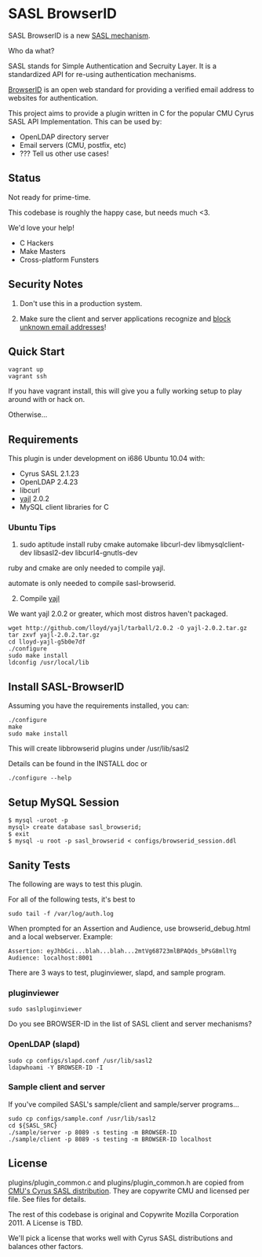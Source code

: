 # SASL BrowserID #
SASL BrowserID is a new [SASL mechanism](http://asg.web.cmu.edu/sasl/sasl-library.html).

Who da what?

SASL stands for Simple Authentication and Secruity Layer. It is a standardized API for re-using authentication mechanisms.

[BrowserID](https://browserid.org) is an open web standard for providing a verified email address to websites for authentication.

This project aims to provide a plugin written in C for the popular CMU Cyrus SASL API Implementation. This can be used by:

* OpenLDAP directory server
* Email servers (CMU, postfix, etc)
* ??? Tell us other use cases!

## Status ##
Not ready for prime-time.

This codebase is roughly the happy case, but needs much <3.

We'd love your help!

* C Hackers
* Make Masters
* Cross-platform Funsters

## Security Notes ##

1. Don't use this in a production system.

2. Make sure the client and server applications recognize and 
[block unknown email addresses](docs/security_block_unknown_email.md)!

## Quick Start ##

    vagrant up
    vagrant ssh

If you have vagrant install, this will give you a fully working setup to play
around with or hack on.

Otherwise...

## Requirements ##
This plugin is under development on i686 Ubuntu 10.04 with:

* Cyrus SASL 2.1.23
* OpenLDAP 2.4.23
* libcurl
* [yajl](https://github.com/lloyd/yajl) 2.0.2
* MySQL client libraries for C

### Ubuntu Tips ###
1) sudo aptitude install ruby cmake automake libcurl-dev libmysqlclient-dev libsasl2-dev libcurl4-gnutls-dev

ruby and cmake are only needed to compile yajl.

automate is only needed to compile sasl-browserid.

2) Compile [yajl](https://lloyd.github.com/yajl/)

We want yajl 2.0.2 or greater, which most distros haven't packaged.

    wget http://github.com/lloyd/yajl/tarball/2.0.2 -O yajl-2.0.2.tar.gz
    tar zxvf yajl-2.0.2.tar.gz
    cd lloyd-yajl-g5b0e7df
    ./configure
    sudo make install
    ldconfig /usr/local/lib

## Install SASL-BrowserID ##

Assuming you have the requirements installed, you can:

    ./configure
    make
    sudo make install

This will create libbrowserid plugins under /usr/lib/sasl2

Details can be found in the INSTALL doc or 

    ./configure --help

## Setup MySQL Session ##

    $ mysql -uroot -p
    mysql> create database sasl_browserid;
    $ exit
    $ mysql -u root -p sasl_browserid < configs/browserid_session.ddl

## Sanity Tests ##

The following are ways to test this plugin.

For all of the following tests, it's best to

    sudo tail -f /var/log/auth.log

When prompted for an Assertion and Audience, use browserid_debug.html and a local webserver. Example:

    Assertion: eyJhbGci...blah...blah...2mtVg68723mlBPAQds_bPsG8mllYg
    Audience: localhost:8001

There are 3 ways to test, pluginviewer, slapd, and sample program.

### pluginviewer ###

    sudo saslpluginviewer

Do you see BROWSER-ID in the list of SASL client and server mechanisms?

### OpenLDAP (slapd) ###

    sudo cp configs/slapd.conf /usr/lib/sasl2
    ldapwhoami -Y BROWSER-ID -I

### Sample client and server ###
If you've compiled SASL's sample/client and sample/server programs...

    sudo cp configs/sample.conf /usr/lib/sasl2
    cd ${SASL_SRC}
    ./sample/server -p 8089 -s testing -m BROWSER-ID
    ./sample/client -p 8089 -s testing -m BROWSER-ID localhost


## License ##
plugins/plugin_common.c and plugins/plugin_common.h are copied from [CMU's Cyrus SASL distribution](http://ftp.andrew.cmu.edu/pub/cyrus-mail/).
They are copywrite CMU and licensed per file. See files for details.

The rest of this codebase is original and Copywrite Mozilla Corporation 2011.
A License is TBD.

We'll pick a license that works well with Cyrus SASL distributions and balances other factors.